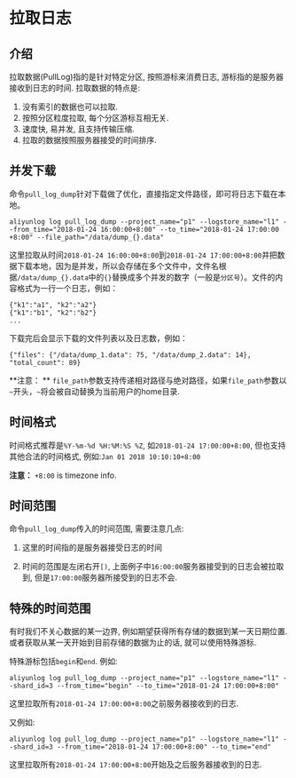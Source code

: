 # 拉取日志

## 介绍
拉取数据(PullLog)指的是针对特定分区, 按照游标来消费日志, 游标指的是服务器接收到日志的时间.
拉取数据的特点是:

1. 没有索引的数据也可以拉取.
2. 按照分区粒度拉取, 每个分区游标互相无关.
3. 速度快, 易并发, 且支持传输压缩.
4. 拉取的数据按照服务器接受的时间排序.

## 并发下载
命令`pull_log_dump`针对下载做了优化，直接指定文件路径，即可将日志下载在本地。

```shell
aliyunlog log pull_log_dump --project_name="p1" --logstore_name="l1" --from_time="2018-01-24 16:00:00+8:00" --to_time="2018-01-24 17:00:00 +8:00" --file_path="/data/dump_{}.data"
```

这里拉取从时间`2018-01-24 16:00:00+8:00`到`2018-01-24 17:00:00+8:00`并把数据下载本地，因为是并发，所以会存储在多个文件中，文件名根据`/data/dump_{}.data`中的`{}`替换成多个并发的数字（一般是`分区号`）。文件的内容格式为一行一个日志，例如：

```shell
{"k1":"a1", "k2":"a2"}
{"k1":"b1", "k2":"b2"}
...
```

下载完后会显示下载的文件列表以及日志数，例如：

```shell
{"files": {"/data/dump_1.data": 75, "/data/dump_2.data": 14}, "total_count": 89}
```

**注意： ** `file_path`参数支持传递相对路径与绝对路径，如果`file_path`参数以`~`开头，`~`将会被自动替换为当前用户的home目录.


## 时间格式
时间格式推荐是`%Y-%m-%d %H:%M:%S %Z`, 如`2018-01-24 17:00:00+8:00`, 但也支持其他合法的时间格式, 例如:`Jan 01 2018 10:10:10+8:00`

**注意：** `+8:00` is timezone info.

## 时间范围
命令`pull_log_dump`传入的时间范围, 需要注意几点:

1. 这里的时间指的是服务器接受日志的时间

2. 时间的范围是左闭右开`[)`, 上面例子中`16:00:00`服务器接受到的日志会被拉取到, 但是`17:00:00`服务器所接受到的日志不会.



## 特殊的时间范围
有时我们不关心数据的某一边界, 例如期望获得所有存储的数据到某一天日期位置. 或者获取从某一天开始到目前存储的数据为止的话, 就可以使用特殊游标. 

特殊游标包括`begin`和`end`. 例如:

```shell
aliyunlog log pull_log_dump --project_name="p1" --logstore_name="l1" --shard_id=3 --from_time="begin" --to_time="2018-01-24 17:00:00+8:00"
```

这里拉取所有`2018-01-24 17:00:00+8:00`之前服务器接收到的日志.


又例如:

```shell
aliyunlog log pull_log_dump --project_name="p1" --logstore_name="l1" --shard_id=3 --from_time="2018-01-24 17:00:00+8:00" --to_time="end"
```

这里拉取所有`2018-01-24 17:00:00+8:00`开始及之后服务器接收到的日志.
